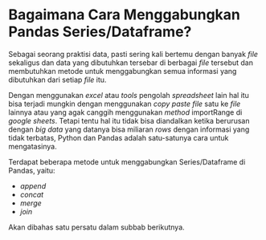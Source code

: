 # Bagaimana Cara Menggabungkan Pandas Series/Dataframe?

Sebagai seorang praktisi data, pasti sering kali bertemu dengan banyak _file_ sekaligus dan data yang dibutuhkan tersebar di berbagai _file_ tersebut dan membutuhkan metode untuk menggabungkan semua informasi yang dibutuhkan dari setiap _file_ itu.

Dengan menggunakan _excel_ atau _tools_ pengolah _spreadsheet_ lain hal itu bisa terjadi mungkin dengan menggunakan _copy paste file_ satu ke _file_ lainnya atau yang agak canggih menggunakan _method_ importRange di _google sheets_. Tetapi tentu hal itu tidak bisa diandalkan ketika berurusan dengan _big data_ yang datanya bisa miliaran _rows_ dengan informasi yang tidak terbatas, Python dan Pandas adalah satu-satunya cara untuk mengatasinya.

Terdapat beberapa metode untuk menggabungkan Series/Dataframe di Pandas, yaitu:
* _append_
* _concat_
* _merge_
* _join_

Akan dibahas satu persatu dalam subbab berikutnya.
